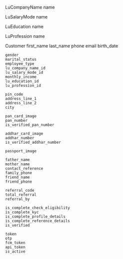 LuCompanyName
	name


LuSalaryMode
	name


LuEducation
	name


LuProfession
	name


Customer
	first_name
	last_name
	phone
	email
	birth_date

	gender
	marital_status
	employee_type
	lu_company_name_id
	lu_salary_mode_id
	monthly_income
	lu_education_id
	lu_profession_id	

	pin_code
	address_line_1
	address_line_2
	city
	
	pan_card_image
	pan_number
	is_verified_pan_number

	addhar_card_image
	addhar_number
	is_verified_addhar_number

	passport_image

	father_name
	mother_name
	contact_reference
	family_phone
	friend_name
	friend_phone

	referral_code
	total_referral
	referral_by

	is_complete_check_eligibility
	is_complete_kyc
	is_complete_profile_details
	is_complete_reference_details
    is_verified

    token
    otp
    fcm_token
    api_token
	is_active



